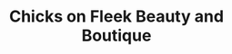 ---
title: "Chicks on Fleek Beauty and Boutique"
url: /russellville/chicks-on-fleek-beauty-and-boutique/
shop: Kosmetik
---